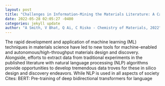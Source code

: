 ```yaml
--- 
layout: post 
title: "Challenges in Information-Mining the Materials Literature: A Case Study and Perspective" 
date: 2022-05-28 02:05:27 -0400 
categories: jekyll update 
author: "A Smith, V Bhat, Q Ai, C Risko - Chemistry of Materials, 2022" 
--- 
```

The rapid development and application of machine learning (ML) techniques in materials science have led to new tools for machine-enabled and autonomous/high-throughput materials design and discovery. Alongside, efforts to extract data from traditional experiments in the published literature with natural language processing (NLP) algorithms provide opportunities to develop tremendous data troves for these in silico design and discovery endeavors. While NLP is used in all aspects of society Cites: BERT: Pre-training of deep bidirectional transformers for language